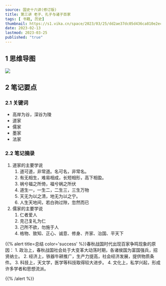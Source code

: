```yaml
---
source: 国史十六讲(修订版)
title: 第三讲 老子、孔子与诸子百家
tags: [ 书籍, 历史]
thumbnail: https://s1.vika.cn/space/2023/03/25/dd2ae37dc05d436ca810e2ec90fb923e?attname=32fcf1989bd424e1b7fba76488b1c14405823478_size70_w733_h434.jpg
date: 2023-02-13
lastmod: 2023-03-25 
published: "true"
---
```

## 1 思维导图

![](https://cdn.jsdelivr.net/gh/aqchenjun/media/media/image.svg)


## 2 笔记要点
### 2.1 关键词
- 高岸为谷，深谷为陵
- 道家
- 儒家
- 墨家
- 法家
### 2.2 笔记摘录
1.  道家的主要学说  
    1. 道可道，非常道。名可名，非常名。  
    2. 有无相生，难易相成，长短相形，高下相盈。  
    3. 祸兮福之所倚，福兮祸之所伏  
    4. 道生一，一生二，二生三，三生万物  
    5. 天无为以之清，地无为以之宁。  
    6. 人生天地间，若白驹过隙，忽然而已  
2.  儒家的主要学说  
    1. 仁者爱人  
    2. 克己复礼为仁  
    3. 己所不欲，勿施于人  
    4. 格物、致知、正心、诚意、修身、齐家、治国、平天下


{{% alert title=总结 color='success' %}}春秋战国时代出现百家争鸣现象的原因： 1. 政治上，春秋战国社会处于大变革大动荡时期，各诸侯国为富国强兵，招贤纳士。 2. 经济上，铁器牛耕推广，生产力提高，社会经济发展，提供物质条件。 3. 科技上，天文学，医学等科技取得较大进步。 4. 文化上，私学兴起，形成许多学者和思想流派。

 {{% /alert %}}

